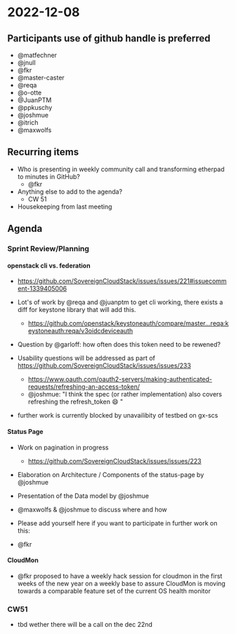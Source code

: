 # 2022-12-08
## Participants  use of github handle is preferred
* @matfechner
* @jnull
* @fkr
* @master-caster
* @reqa
* @o-otte
* @JuanPTM
* @ppkuschy
* @joshmue
* @itrich
* @maxwolfs

## Recurring items
* Who is presenting in weekly community call and transforming etherpad to minutes in GitHub?
  * @fkr
* Anything else to add to the agenda?
  * CW 51
* Housekeeping from last meeting


## Agenda

### Sprint Review/Planning

#### openstack cli vs. federation

* https://github.com/SovereignCloudStack/issues/issues/221#issuecomment-1339405006
* Lot's of work by @reqa and @juanptm to get cli working, there exists a diff for keystone library that will add this.
  * https://github.com/openstack/keystoneauth/compare/master...reqa:keystoneauth:reqa/v3oidcdeviceauth
* Question by @garloff: how often does this token need to be rewened?
* Usability questions will be addressed as part of https://github.com/SovereignCloudStack/issues/issues/233
  * https://www.oauth.com/oauth2-servers/making-authenticated-requests/refreshing-an-access-token/
  * @joshmue: "I  think the spec (or rather implementation) also covers refreshing the refresh_token 😄 "

* further work is currently blocked by unavailibity of testbed on gx-scs

#### Status Page

* Work on pagination in progress
  * https://github.com/SovereignCloudStack/issues/issues/223

* Elaboration on Architecture / Components of the status-page by @joshmue
* Presentation of the Data model by @joshmue

* @maxwolfs & @joshmue to discuss where and how

* Please add yourself here if you want to participate in further work on this:
 * @fkr

#### CloudMon

* @fkr proposed to have a weekly hack session for cloudmon in the first weeks of the new year on a weekly base to assure CloudMon is moving towards a comparable feature set of the current OS health monitor

### CW51

* tbd wether there will be a call on the dec 22nd
